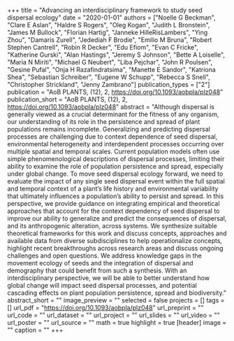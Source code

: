 +++
title = "Advancing an interdisciplinary framework to study seed dispersal ecology"
date = "2020-01-01"
authors = ["Noelle G Beckman", "Clare E Aslan", "Haldre S Rogers", "Oleg Kogan", "Judith L Bronstein", "James M Bullock", "Florian Hartig", "Janneke HilleRisLambers", "Ying Zhou", "Damaris Zurell", "Jedediah F Brodie", "Emilio M Bruna", "Robert Stephen Cantrell", "Robin R Decker", "Edu Efiom", "Evan C Fricke", "Katherine Gurski", "Alan Hastings", "Jeremy S Johnson", "Bette A Loiselle", "Maria N Miriti", "Michael G Neubert", "Liba Pejchar", "John R Poulsen", "Gesine Pufal", "Onja H Razafindratsima", "Manette E Sandor", "Katriona Shea", "Sebastian Schreiber", "Eugene W Schupp", "Rebecca S Snell", "Christopher Strickland", "Jenny Zambrano"]
publication_types = ["2"]
publication = "AoB PLANTS, (12), 2, https://doi.org/10.1093/aobpla/plz048"
publication_short = "AoB PLANTS, (12), 2, https://doi.org/10.1093/aobpla/plz048"
abstract = "Although dispersal is generally viewed as a crucial determinant for the fitness of any organism, our understanding of its role in the persistence and spread of plant populations remains incomplete. Generalizing and predicting dispersal processes are challenging due to context dependence of seed dispersal, environmental heterogeneity and interdependent processes occurring over multiple spatial and temporal scales. Current population models often use simple phenomenological descriptions of dispersal processes, limiting their ability to examine the role of population persistence and spread, especially under global change. To move seed dispersal ecology forward, we need to evaluate the impact of any single seed dispersal event within the full spatial and temporal context of a plant’s life history and environmental variability that ultimately influences a population’s ability to persist and spread. In this perspective, we provide guidance on integrating empirical and theoretical approaches that account for the context dependency of seed dispersal to improve our ability to generalize and predict the consequences of dispersal, and its anthropogenic alteration, across systems. We synthesize suitable theoretical frameworks for this work and discuss concepts, approaches and available data from diverse subdisciplines to help operationalize concepts, highlight recent breakthroughs across research areas and discuss ongoing challenges and open questions. We address knowledge gaps in the movement ecology of seeds and the integration of dispersal and demography that could benefit from such a synthesis. With an interdisciplinary perspective, we will be able to better understand how global change will impact seed dispersal processes, and potential cascading effects on plant population persistence, spread and biodiversity."
abstract_short = ""
image_preview = ""
selected = false
projects = []
tags = []
url_pdf = "https://doi.org/10.1093/aobpla/plz048"
url_preprint = ""
url_code = ""
url_dataset = ""
url_project = ""
url_slides = ""
url_video = ""
url_poster = ""
url_source = ""
math = true
highlight = true
[header]
image = ""
caption = ""
+++
